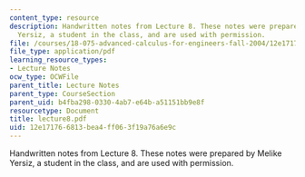 ```yaml
---
content_type: resource
description: Handwritten notes from Lecture 8. These notes were prepared by Melike
  Yersiz, a student in the class, and are used with permission.
file: /courses/18-075-advanced-calculus-for-engineers-fall-2004/12e171766813bea4ff063f19a76a6e9c_lecture8.pdf
file_type: application/pdf
learning_resource_types:
- Lecture Notes
ocw_type: OCWFile
parent_title: Lecture Notes
parent_type: CourseSection
parent_uid: b4fba298-0330-4ab7-e64b-a51151bb9e8f
resourcetype: Document
title: lecture8.pdf
uid: 12e17176-6813-bea4-ff06-3f19a76a6e9c
---
```

Handwritten notes from Lecture 8. These notes were prepared by Melike Yersiz, a student in the class, and are used with permission.

